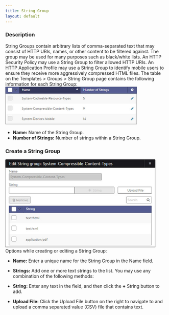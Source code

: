 ```yaml
---
title: String Group
layout: default
---
```

### Description

String Groups contain arbitrary lists of comma-separated text that may consist of HTTP URIs, names, or other content to be filtered against. The group may be used for many purposes such as black/white lists. An HTTP Security Policy may use a String Group to filter allowed HTTP URIs. An HTTP Application Profile may use a String Group to identify mobile users to ensure they receive more aggressively compressed HTML files. The table on the Templates > Groups > String Group page contains the following information for each String Group:
<a href="img/template_groups_string_tab.jpg"><img src="img/template_groups_string_tab.jpg" alt="template_groups_string_tab" width="412" height="117"></a>

* **Name:** Name of the String Group.
* **Number of Strings:** Number of strings within a String Group.

<a name="stringgroupcreate"></a>

### Create a String Group

<a href="img/template_groups_string_create-edit.jpg"><img src="img/template_groups_string_create-edit.jpg" alt="template_groups_string_create-edit" width="470" height="274"></a>
Options while creating or editing a String Group:

* **Name:** Enter a unique name for the String Group in the Name field.
* **Strings:** Add one or more text strings to the list. You may use any combination of the following methods:

* **String:** Enter any text in the field, and then click the **+** String button to add.
* **Upload File:** Click the Upload File button on the right to navigate to and upload a comma separated value (CSV) file that contains text.